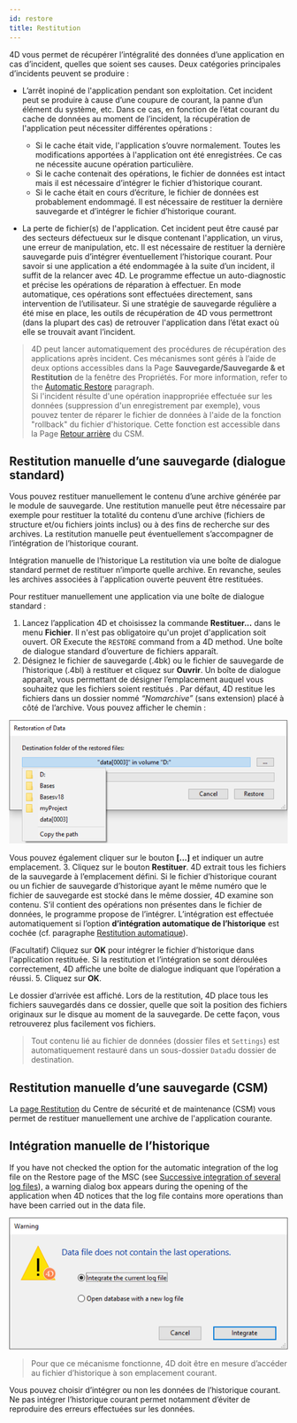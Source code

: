 ```yaml
---
id: restore
title: Restitution
---
```


4D vous permet de récupérer l’intégralité des données d’une application en cas d’incident, quelles que soient ses causes. Deux catégories principales d’incidents peuvent se produire :

- L’arrêt inopiné de l'application pendant son exploitation. Cet incident peut se produire à cause d’une coupure de courant, la panne d’un élément du système, etc. Dans ce cas, en fonction de l’état courant du cache de données au moment de l’incident, la récupération de l'application peut nécessiter différentes opérations :
    - Si le cache était vide, l'application s’ouvre normalement. Toutes les modifications apportées à l'application ont été enregistrées. Ce cas ne nécessite aucune opération particulière.
    - Si le cache contenait des opérations, le fichier de données est intact mais il est nécessaire d’intégrer le fichier d’historique courant.
    - Si le cache était en cours d’écriture, le fichier de données est probablement endommagé. Il est nécessaire de restituer la dernière sauvegarde et d’intégrer le fichier d’historique courant.

- La perte de fichier(s) de l'application. Cet incident peut être causé par des secteurs défectueux sur le disque contenant l'application, un virus, une erreur de manipulation, etc. Il est nécessaire de restituer la dernière sauvegarde puis d’intégrer éventuellement l’historique courant. Pour savoir si une application a été endommagée à la suite d’un incident, il suffit de la relancer avec 4D. Le programme effectue un auto-diagnostic et précise les opérations de réparation à effectuer. En mode automatique, ces opérations sont effectuées directement, sans intervention de l’utilisateur. Si une stratégie de sauvegarde régulière a été mise en place, les outils de récupération de 4D vous permettront (dans la plupart des cas) de retrouver l'application dans l’état exact où elle se trouvait avant l’incident.

> 4D peut lancer automatiquement des procédures de récupération des applications après incident. Ces mécanismes sont gérés à l’aide de deux options accessibles dans la Page **Sauvegarde/Sauvegarde & et Restitution** de la fenêtre des Propriétés. For more information, refer to the [Automatic Restore](./settings.md#automatic-restore-and-log-integration) paragraph.\
> Si l'incident résulte d'une opération inappropriée effectuée sur les données (suppression d'un enregistrement par exemple), vous pouvez tenter de réparer le fichier de données à l'aide de la fonction "rollback" du fichier d'historique. Cette fonction est accessible dans la Page [Retour arrière](MSC/rollback.md) du CSM.

## Restitution manuelle d’une sauvegarde (dialogue standard)

Vous pouvez restituer manuellement le contenu d’une archive générée par le module de sauvegarde. Une restitution manuelle peut être nécessaire par exemple pour restituer la totalité du contenu d’une archive (fichiers de structure et/ou fichiers joints inclus) ou à des fins de recherche sur des archives. La restitution manuelle peut éventuellement s’accompagner de l’intégration de l’historique courant.

Intégration manuelle de l’historique La restitution via une boîte de dialogue standard permet de restituer n’importe quelle archive. En revanche, seules les archives associées à l'application ouverte peuvent être restituées.

Pour restituer manuellement une application via une boîte de dialogue standard :

1. Lancez l’application 4D et choisissez la commande **Restituer...** dans le menu **Fichier**.
    Il n'est pas obligatoire qu'un projet d'application soit ouvert.
    OR Execute the `RESTORE` command from a 4D method.
    Une boîte de dialogue standard d’ouverture de fichiers apparaît.
2. Désignez le fichier de sauvegarde (.4bk) ou le fichier de sauvegarde de l’historique (.4bl) à restituer et cliquez sur **Ouvrir**.
    Un boîte de dialogue apparaît, vous permettant de désigner l’emplacement auquel vous souhaitez que les fichiers soient restitués . Par défaut, 4D restitue les fichiers dans un dossier nommé *“Nomarchive”* (sans extension) placé à côté de l’archive. Vous pouvez afficher le chemin :

![](../assets/en/Backup/backup07.png)

Vous pouvez également cliquer sur le bouton **[...]** et indiquer un autre emplacement.
3. Cliquez sur le bouton **Restituer**.
4D extrait tous les fichiers de la sauvegarde à l’emplacement défini.
Si le fichier d’historique courant ou un fichier de sauvegarde d’historique ayant le même numéro que le fichier de sauvegarde est stocké dans le même dossier, 4D examine son contenu. S’il contient des opérations non présentes dans le fichier de données, le programme propose de l’intégrer. L’intégration est effectuée automatiquement si l’option **d’intégration automatique de l’historique** est cochée (cf. paragraphe [Restitution automatique](settings.md#automatic-restore)).

(Facultatif) Cliquez sur **OK** pour intégrer le fichier d’historique dans l'application restituée.
Si la restitution et l’intégration se sont déroulées correctement, 4D affiche une boîte de dialogue indiquant que l’opération a réussi.
5. Cliquez sur **OK**.

Le dossier d’arrivée est affiché. Lors de la restitution, 4D place tous les fichiers sauvegardés dans ce dossier, quelle que soit la position des fichiers originaux sur le disque au moment de la sauvegarde. De cette façon, vous retrouverez plus facilement vos fichiers.

> Tout contenu lié au fichier de données (dossier files et `Settings`) est automatiquement restauré dans un sous-dossier `Data`du dossier de destination.

## Restitution manuelle d’une sauvegarde (CSM)

La [page Restitution](MSC/restore.md) du Centre de sécurité et de maintenance (CSM) vous permet de restituer manuellement une archive de l'application courante.

## Intégration manuelle de l’historique

If you have not checked the option for the automatic integration of the log file on the Restore page of the MSC (see [Successive integration of several log files](MSC/restore.md#successive-integration-of-several-data-log-files)), a warning dialog box appears during the opening of the application when 4D notices that the log file contains more operations than have been carried out in the data file.

![](../assets/en/Backup/backup08.png)

> Pour que ce mécanisme fonctionne, 4D doit être en mesure d’accéder au fichier d’historique à son emplacement courant.

Vous pouvez choisir d’intégrer ou non les données de l’historique courant. Ne pas intégrer l’historique courant permet notamment d’éviter de reproduire des erreurs effectuées sur les données.